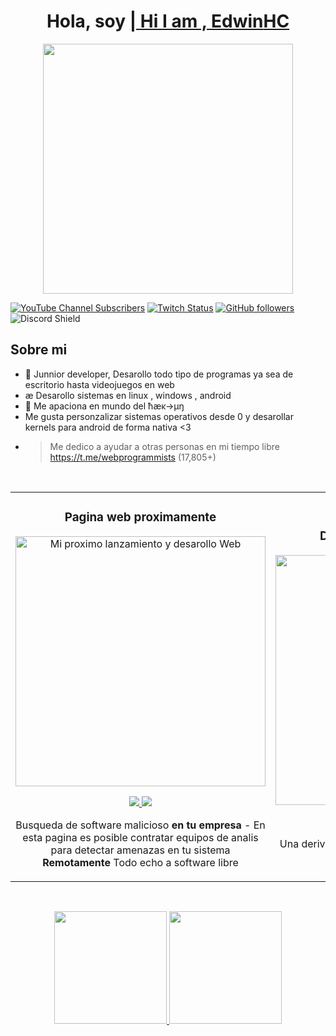 <div align="center">
<h1 align="center">Hola, soy <a href="https://github.com/SLAYER-CODE"> | Hi I am , Edwin<strong>HC</strong></a> </h1>
  <img width="400px"   src="https://user-images.githubusercontent.com/51754456/232124736-297b7528-967d-4f71-b433-f5cbc2437f31.png">
</div>


[![YouTube Channel Subscribers](https://img.shields.io/youtube/channel/subscribers/UCIjEgHA1vatSR2K4rfcdNRg?style=social)](https://youtube.com/aristidevs?sub_confirmation=1)
[![Twitch Status](https://img.shields.io/twitch/status/aristidevs?style=social)](https://www.twitch.tv/aristidevs)
[![GitHub followers](https://img.shields.io/github/followers/arisguimera?style=social)](https://github.com/ArisGuimera)
![Discord Shield](https://discordapp.com/api/guilds/807719549075980308/widget.png?style=shield)

## Sobre mi

- 📲 Junnior developer, Desarollo todo tipo de programas ya sea de escritorio hasta videojuegos en web
- æ Desarollo sistemas en linux , windows , android 
- 🎥 Me apaciona en mundo del ħæĸ→µŋ
- Me gusta personzalizar sistemas operativos desde 0 y desarollar kernels para android de forma nativa <3
- > Me dedico a ayudar a otras personas en mi tiempo libre https://t.me/webprogrammists (17,805+)
<br>



<table>
<tr>
<td width="50%">
<h3 align="center">Pagina web proximamente </h3>
<div align="center">
<a href="https://appndcc.web.app/" target="_blank"><img src="https://user-images.githubusercontent.com/51754456/232114455-822d6b7d-c018-4e72-928b-423326262fd2.png" width="400" alt="Mi proximo lanzamiento y desarollo Web"></a>


<p>
<a href="https://github.com/ArisGuimera/Android-Expert" target="_blank">
<img src="[https://user-images.githubusercontent.com/51754456/232114455-822d6b7d-c018-4e72-928b-423326262fd2.png](https://user-images.githubusercontent.com/51754456/232114690-a36585e0-742a-4f42-ab94-85f1ebcc2a74.png)">

  
</a>
<a href="https://youtu.be/vJapzH_46a8" target="_blank">
<img src="https://img.shields.io/badge/-Youtube-green?style=for-the-badge&color=fbfc40">
</a>
</p>
<p> Busqueda de software malicioso <strong> en tu empresa </strong> - En esta pagina es posible contratar equipos de analis para detectar amenazas en tu sistema <strong> Remotamente </strong> Todo echo a software libre </p>
</div>
                                                                                      
</td>

<td width="50%">
               <br>
<h3 align="center">Desarollos en base de datos</h3>
<div align="center">                                       
<a href="https://github.com/ArisGuimera/SimpleAndroidMVVM" target="_blank"><img src="https://user-images.githubusercontent.com/51754456/232123897-d9cfd904-0203-42ff-b206-cd60fa5be464.png" width="400" alt="Modelo Base de datos UML"></a>
  


  
<br>
<p>
<a href="https://github.com/ArisGuimera/SimpleAndroidMVVM" target="_blank">
<img src="https://img.shields.io/badge/C%C3%93DIGO-80ffaa?style=for-the-badge&logo=github&logoColor=black">
</a>
  
  
<a href="https://github.com/awesomeWM/awesome" target="_blank">
<img src="https://user-images.githubusercontent.com/51754456/232123381-1559c2a5-6f57-4eee-901a-a5f69808d490.png">
</a>
</p>
  </p>Una derivacion de awesome, con un tema derivado de yoru, <strong >PROXIMAMENTE</strong></p>
</div>                                                             
</table>                                                                                 
</div>
<br>


<p align="center">
<a href="https://github.com/ArisGuimera">
  <img height="180em" src="https://github-readme-stats-eight-theta.vercel.app/api?username=ArisGuimera&show_icons=true&theme=algolia&include_all_commits=true&count_private=true"/>
  <img height="180em" src="https://github-readme-stats-eight-theta.vercel.app/api/top-langs/?username=ArisGuimera&layout=compact&langs_count=8&theme=algolia"/>
</a>
</p>

